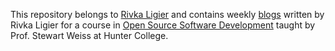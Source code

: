 This repository belongs to [Rivka Ligier](www.rligier.com) and contains weekly [blogs](https://github.com/hunter-college-ossd-fall-2019/R-Ligier-weekly/tree/gh-pages/_posts) written by Rivka Ligier for a course in [Open Source Software Development](http://www.compsci.hunter.cuny.edu/~sweiss/course_materials/csci395.86/cs395.86_f19.php) taught by Prof. Stewart Weiss at Hunter College.


